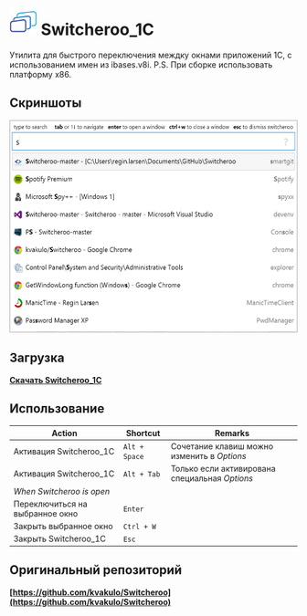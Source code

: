 <img src="logo.png" alt="Switcheroo" width="48px" height="48px"> Switcheroo_1C
==========

Утилита для быстрого переключения междку окнами приложений 1С, с использованием имен из ibases.v8i.
P.S. При сборке использовать платформу x86.

## Скриншоты

<img src="screenshot.png" alt="Screenshot of Switcheroo in action" width="540px" height="372px">


Загрузка
--------

**[Скачать Switcheroo_1C](https://github.com/WizaXxX/Switcheroo_1C/releases)**


Использование
-----

Action                               | Shortcut        | Remarks
------------------------------------ | --------------- | ----------
Активация Switcheroo_1C              | `Alt + Space`   | Сочетание клавиш можно изменить в _Options_
Активация Switcheroo_1C              | `Alt + Tab`     | Только если активирована специальная _Options_
_When Switcheroo is open_            |                 |
Переключиться на выбранное окно      | `Enter`         |
Закрыть выбранное окно               | `Ctrl + W`      |
Закрыть Switcheroo_1C                | `Esc`           |



## Оригинальный репозиторий
**[https://github.com/kvakulo/Switcheroo](https://github.com/kvakulo/Switcheroo)**
